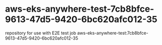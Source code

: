 # aws-eks-anywhere-test-7cb8bfce-9613-47d5-9420-6bc620afc012-35
repository for use with E2E test job aws-eks-anywhere-test:7cb8bfce-9613-47d5-9420-6bc620afc012-35
